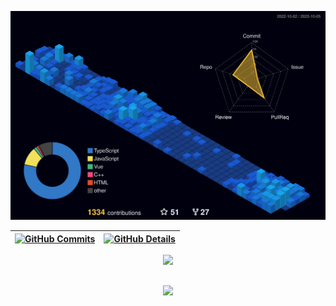


  ![Status](./profile-3d-contrib/profile-night-view.svg)
  

  
 | [![GitHub Commits](http://github-profile-summary-cards.vercel.app/api/cards/productive-time?username=VitorCaique78&theme=dracula&utcOffset=-3)](https://github.com/vn7n24fzkq/github-profile-summary-cards) | [![GitHub Details](http://github-profile-summary-cards.vercel.app/api/cards/profile-details?username=VitorCaique78&theme=dracula)](https://github.com/vn7n24fzkq/github-profile-summary-cards) |  
 | ----------- | ----------- |


 
  <div align="center" >
<a href="https://skillicons.dev"   >
  <img src="https://skillicons.dev/icons?i=git,vscode,javascript,typescript,css,html,react,next,tailwind,sass,nodejs,express,nest,vue,docker,figma,github,jest,materialui,linux,postman,styledcomponents,vercel,vite,bootstrap,mongodb,postgres,discord,linkedin,instagram" />
</a>
  <br />

  </div>

 
##
   <div align="center" >
     <img src="https://github-profile-trophy.vercel.app/?username=VitorCaique78&row=1&column=6&theme=dracula&margin-w=15&margin-h=15"/>
  </div>
  
 






 
  
  

  
